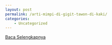```yaml
---
layout: post
permalink: /arti-mimpi-di-gigit-tawon-di-kaki/
categories:
    - Uncategorized
---
```


[Baca Selengkapnya](/10)